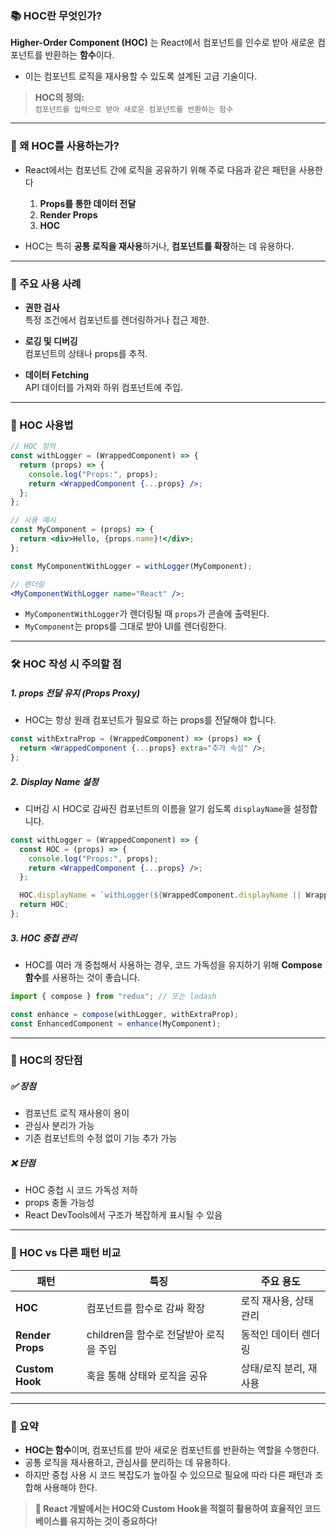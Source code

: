 
### 📚 HOC란 무엇인가?

**Higher-Order Component (HOC)** 는 React에서 컴포넌트를 인수로 받아 새로운 컴포넌트를 반환하는 **함수**이다.  
- 이는 컴포넌트 로직을 재사용할 수 있도록 설계된 고급 기술이다.

> **HOC의 정의:**  
> `컴포넌트를 입력으로 받아 새로운 컴포넌트를 반환하는 함수`

---
### 🤔 왜 HOC를 사용하는가?

- React에서는 컴포넌트 간에 로직을 공유하기 위해 주로 다음과 같은 패턴을 사용한다
	1. **Props를 통한 데이터 전달**
	2. **Render Props**
	3. **HOC**

- HOC는 특히 **공통 로직을 재사용**하거나, **컴포넌트를 확장**하는 데 유용하다.

---
### 📌 주요 사용 사례

- **권한 검사**  
    특정 조건에서 컴포넌트를 렌더링하거나 접근 제한.

- **로깅 및 디버깅**  
    컴포넌트의 상태나 props를 추적.

- **데이터 Fetching**  
    API 데이터를 가져와 하위 컴포넌트에 주입.

---
### 🚀 HOC 사용법
```jsx
// HOC 정의
const withLogger = (WrappedComponent) => {
  return (props) => {
    console.log("Props:", props);
    return <WrappedComponent {...props} />;
  };
};

// 사용 예시
const MyComponent = (props) => {
  return <div>Hello, {props.name}!</div>;
};

const MyComponentWithLogger = withLogger(MyComponent);

// 렌더링
<MyComponentWithLogger name="React" />;
```
- `MyComponentWithLogger`가 렌더링될 때 `props`가 콘솔에 출력된다.
- `MyComponent`는 props를 그대로 받아 UI를 렌더링한다.

---
### 🛠️ HOC 작성 시 주의할 점

##### 1. props 전달 유지 (Props Proxy)
- HOC는 항상 원래 컴포넌트가 필요로 하는 props를 전달해야 합니다.
```jsx
const withExtraProp = (WrappedComponent) => (props) => {
  return <WrappedComponent {...props} extra="추가 속성" />;
};
```

##### 2. Display Name 설정
- 디버깅 시 HOC로 감싸진 컴포넌트의 이름을 알기 쉽도록 `displayName`을 설정합니다.
```jsx
const withLogger = (WrappedComponent) => {
  const HOC = (props) => {
    console.log("Props:", props);
    return <WrappedComponent {...props} />;
  };

  HOC.displayName = `withLogger(${WrappedComponent.displayName || WrappedComponent.name || "Component"})`;
  return HOC;
};
```

##### 3. HOC 중첩 관리
- HOC를 여러 개 중첩해서 사용하는 경우, 코드 가독성을 유지하기 위해 **Compose 함수**를 사용하는 것이 좋습니다.
```jsx
import { compose } from "redux"; // 또는 lodash

const enhance = compose(withLogger, withExtraProp);
const EnhancedComponent = enhance(MyComponent);
```

---
### 🎨 HOC의 장단점

##### ✅ 장점
- 컴포넌트 로직 재사용이 용이
- 관심사 분리가 가능
- 기존 컴포넌트의 수정 없이 기능 추가 가능

##### ❌ 단점
- HOC 중첩 시 코드 가독성 저하
- props 충돌 가능성
- React DevTools에서 구조가 복잡하게 표시될 수 있음

---
### 🌟 HOC vs 다른 패턴 비교

|패턴|특징|주요 용도|
|---|---|---|
|**HOC**|컴포넌트를 함수로 감싸 확장|로직 재사용, 상태 관리|
|**Render Props**|children을 함수로 전달받아 로직을 주입|동적인 데이터 렌더링|
|**Custom Hook**|훅을 통해 상태와 로직을 공유|상태/로직 분리, 재사용|

---
### 🔑 요약

- **HOC는 함수**이며, 컴포넌트를 받아 새로운 컴포넌트를 반환하는 역할을 수행한다.
- 공통 로직을 재사용하고, 관심사를 분리하는 데 유용하다.
- 하지만 중첩 사용 시 코드 복잡도가 높아질 수 있으므로 필요에 따라 다른 패턴과 조합해 사용해야 한다.

> **🌟 React 개발에서는 HOC와 Custom Hook을 적절히 활용하여 효율적인 코드베이스를 유지하는 것이 중요하다!**
